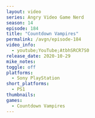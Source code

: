 ```yaml
---
layout: video
series: Angry Video Game Nerd
season: 14
episode: 184
title: "Countdown Vampires"
permalink: /avgn/episode-184
video_info:
  - youtube;YouTube;AtbhSRCR7S0
release_date: 2020-10-29
mike_notes:
toggle: off
platforms: 
  - Sony PlayStation
short_platforms:
  - PS1
thumbnails: 
games: 
  - Countdown Vampires
---
```

